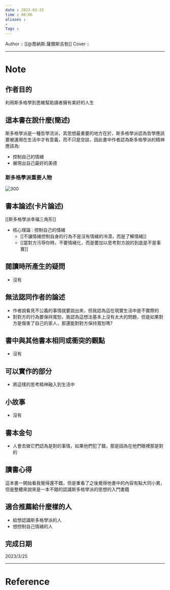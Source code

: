```yaml
---
date : 2023-03-25
time : 08:06
aliases : 
- 
Tags : 
---
```


Author :: [[@喬納斯.薩爾斯吉勃]]
Cover ::

---
# Note
## 作者目的
利用斯多格學到思維幫助讀者擁有美好的人生

## 這本書在說什麼(簡述)
斯多格學派是一種哲學流派，其思想最重要的地方在於，斯多格學派認為哲學應該要被運用在生活中才有意義，而不只是空談，因此書中作者認為斯多格學派的精神應該為:
- 控制自己的情緒
- 展現出自己最好的美德

### 斯多格學派重要人物
 ![300](S__12140548%201.jpg)

## 書本論述(卡片論述)
[[斯多格學派幸福三角形]]
- 核心理論 : 控制自己的情緒
	- [[不讓情緒控制自身的行為不是沒有情緒的冷漠，而是了解情緒]]
	- [[當對方污辱你時，不要情緒化，而是要加以思考對方說的到底是不是事實]]

## 閱讀時所產生的疑問
- 沒有

## 無法認同作者的論述
- 作者說看見不公義的事情就要說出來，但我認為這在現實生活中是不實際的
- 對對方的行為要保持寬恕，我認為這想法基本上沒有太大的問題，但是如果對方是傷害了自己的家人，那還能對對方保持寬恕嗎?

## 書中與其他書本相同或衝突的觀點
- 沒有

## 可以實作的部分
- 將這樣的思考精神融入到生活中

## 小故事
- 沒有

## 書本金句
- 人會去做它們認為是對的事情，如果他們犯了錯，那是因為在他們眼裡那是對的

## 讀書心得
這本書一開始看我覺得還不錯，但是重看了之後覺得他書中的內容有點大同小異，但是整體來說來是一本不錯的認識斯多格學派的思想的入門書籍

## 適合推薦給什麼樣的人
- 給想認識斯多格學派的人
- 想控制自己情緒的人

## 完成日期
2023/3/25

---
# Reference